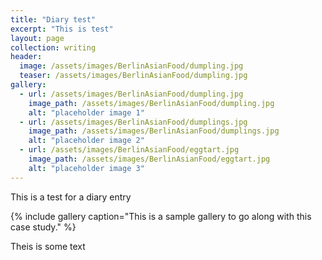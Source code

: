 ```yaml
---
title: "Diary test"
excerpt: "This is test"
layout: page
collection: writing
header:
  image: /assets/images/BerlinAsianFood/dumpling.jpg
  teaser: /assets/images/BerlinAsianFood/dumpling.jpg
gallery:
  - url: /assets/images/BerlinAsianFood/dumpling.jpg
    image_path: /assets/images/BerlinAsianFood/dumpling.jpg
    alt: "placeholder image 1"
  - url: /assets/images/BerlinAsianFood/dumplings.jpg
    image_path: /assets/images/BerlinAsianFood/dumplings.jpg
    alt: "placeholder image 2"
  - url: /assets/images/BerlinAsianFood/eggtart.jpg
    image_path: /assets/images/BerlinAsianFood/eggtart.jpg
    alt: "placeholder image 3"
---
```


This is a test for a diary entry

{% include gallery caption="This is a sample gallery to go along with this case study." %}

Theis is some text